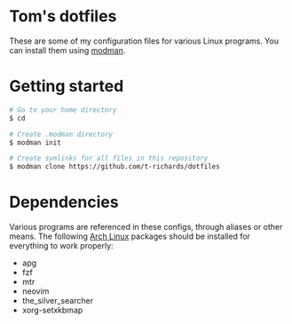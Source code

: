 # Tom's dotfiles
These are some of my configuration files for various Linux programs.
You can install them using [modman][1].

# Getting started

```bash
# Go to your home directory
$ cd

# Create .modman directory
$ modman init

# Create symlinks for all files in this repository
$ modman clone https://github.com/t-richards/dotfiles
```

# Dependencies
Various programs are referenced in these configs, through aliases or other
means. The following [Arch Linux][2] packages should be installed for
everything to work properly:

 - apg
 - fzf
 - mtr
 - neovim
 - the_silver_searcher
 - xorg-setxkbmap

[1]: https://github.com/colinmollenhour/modman
[2]: https://www.archlinux.org/
